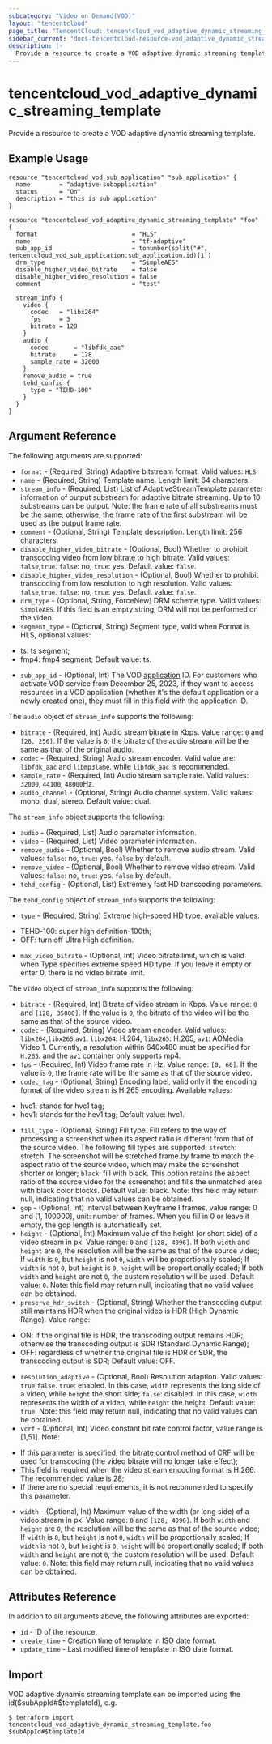 ```yaml
---
subcategory: "Video on Demand(VOD)"
layout: "tencentcloud"
page_title: "TencentCloud: tencentcloud_vod_adaptive_dynamic_streaming_template"
sidebar_current: "docs-tencentcloud-resource-vod_adaptive_dynamic_streaming_template"
description: |-
  Provide a resource to create a VOD adaptive dynamic streaming template.
---
```


# tencentcloud_vod_adaptive_dynamic_streaming_template

Provide a resource to create a VOD adaptive dynamic streaming template.

## Example Usage

```hcl
resource "tencentcloud_vod_sub_application" "sub_application" {
  name        = "adaptive-subapplication"
  status      = "On"
  description = "this is sub application"
}

resource "tencentcloud_vod_adaptive_dynamic_streaming_template" "foo" {
  format                          = "HLS"
  name                            = "tf-adaptive"
  sub_app_id                      = tonumber(split("#", tencentcloud_vod_sub_application.sub_application.id)[1])
  drm_type                        = "SimpleAES"
  disable_higher_video_bitrate    = false
  disable_higher_video_resolution = false
  comment                         = "test"

  stream_info {
    video {
      codec   = "libx264"
      fps     = 3
      bitrate = 128
    }
    audio {
      codec       = "libfdk_aac"
      bitrate     = 128
      sample_rate = 32000
    }
    remove_audio = true
    tehd_config {
      type = "TEHD-100"
    }
  }
}
```

## Argument Reference

The following arguments are supported:

* `format` - (Required, String) Adaptive bitstream format. Valid values: `HLS`.
* `name` - (Required, String) Template name. Length limit: 64 characters.
* `stream_info` - (Required, List) List of AdaptiveStreamTemplate parameter information of output substream for adaptive bitrate streaming. Up to 10 substreams can be output. Note: the frame rate of all substreams must be the same; otherwise, the frame rate of the first substream will be used as the output frame rate.
* `comment` - (Optional, String) Template description. Length limit: 256 characters.
* `disable_higher_video_bitrate` - (Optional, Bool) Whether to prohibit transcoding video from low bitrate to high bitrate. Valid values: `false`,`true`. `false`: no, `true`: yes. Default value: `false`.
* `disable_higher_video_resolution` - (Optional, Bool) Whether to prohibit transcoding from low resolution to high resolution. Valid values: `false`,`true`. `false`: no, `true`: yes. Default value: `false`.
* `drm_type` - (Optional, String, ForceNew) DRM scheme type. Valid values: `SimpleAES`. If this field is an empty string, DRM will not be performed on the video.
* `segment_type` - (Optional, String) Segment type, valid when Format is HLS, optional values:
- ts: ts segment;
- fmp4: fmp4 segment;
Default value: ts.
* `sub_app_id` - (Optional, Int) The VOD [application](https://intl.cloud.tencent.com/document/product/266/14574) ID. For customers who activate VOD service from December 25, 2023, if they want to access resources in a VOD application (whether it's the default application or a newly created one), they must fill in this field with the application ID.

The `audio` object of `stream_info` supports the following:

* `bitrate` - (Required, Int) Audio stream bitrate in Kbps. Value range: `0` and `[26, 256]`. If the value is `0`, the bitrate of the audio stream will be the same as that of the original audio.
* `codec` - (Required, String) Audio stream encoder. Valid value are: `libfdk_aac` and `libmp3lame`. while `libfdk_aac` is recommended.
* `sample_rate` - (Required, Int) Audio stream sample rate. Valid values: `32000`, `44100`, `48000`Hz.
* `audio_channel` - (Optional, String) Audio channel system. Valid values: mono, dual, stereo. Default value: dual.

The `stream_info` object supports the following:

* `audio` - (Required, List) Audio parameter information.
* `video` - (Required, List) Video parameter information.
* `remove_audio` - (Optional, Bool) Whether to remove audio stream. Valid values: `false`: no, `true`: yes. `false` by default.
* `remove_video` - (Optional, Bool) Whether to remove video stream. Valid values: `false`: no, `true`: yes. `false` by default.
* `tehd_config` - (Optional, List) Extremely fast HD transcoding parameters.

The `tehd_config` object of `stream_info` supports the following:

* `type` - (Required, String) Extreme high-speed HD type, available values:
- TEHD-100: super high definition-100th;
- OFF: turn off Ultra High definition.
* `max_video_bitrate` - (Optional, Int) Video bitrate limit, which is valid when Type specifies extreme speed HD type. If you leave it empty or enter 0, there is no video bitrate limit.

The `video` object of `stream_info` supports the following:

* `bitrate` - (Required, Int) Bitrate of video stream in Kbps. Value range: `0` and `[128, 35000]`. If the value is `0`, the bitrate of the video will be the same as that of the source video.
* `codec` - (Required, String) Video stream encoder. Valid values: `libx264`,`libx265`,`av1`. `libx264`: H.264, `libx265`: H.265, `av1`: AOMedia Video 1. Currently, a resolution within 640x480 must be specified for `H.265`. and the `av1` container only supports mp4.
* `fps` - (Required, Int) Video frame rate in Hz. Value range: `[0, 60]`. If the value is `0`, the frame rate will be the same as that of the source video.
* `codec_tag` - (Optional, String) Encoding label, valid only if the encoding format of the video stream is H.265 encoding. Available values:
- hvc1: stands for hvc1 tag;
- hev1: stands for the hev1 tag;
Default value: hvc1.
* `fill_type` - (Optional, String) Fill type. Fill refers to the way of processing a screenshot when its aspect ratio is different from that of the source video. The following fill types are supported: `stretch`: stretch. The screenshot will be stretched frame by frame to match the aspect ratio of the source video, which may make the screenshot shorter or longer; `black`: fill with black. This option retains the aspect ratio of the source video for the screenshot and fills the unmatched area with black color blocks. Default value: black. Note: this field may return null, indicating that no valid values can be obtained.
* `gop` - (Optional, Int) Interval between Keyframe I frames, value range: 0 and [1, 100000], unit: number of frames. When you fill in 0 or leave it empty, the gop length is automatically set.
* `height` - (Optional, Int) Maximum value of the height (or short side) of a video stream in px. Value range: `0` and `[128, 4096]`. If both `width` and `height` are `0`, the resolution will be the same as that of the source video; If `width` is `0`, but `height` is not `0`, `width` will be proportionally scaled; If `width` is not `0`, but `height` is `0`, `height` will be proportionally scaled; If both `width` and `height` are not `0`, the custom resolution will be used. Default value: `0`. Note: this field may return null, indicating that no valid values can be obtained.
* `preserve_hdr_switch` - (Optional, String) Whether the transcoding output still maintains HDR when the original video is HDR (High Dynamic Range). Value range:
- ON: if the original file is HDR, the transcoding output remains HDR;, otherwise the transcoding output is SDR (Standard Dynamic Range);
- OFF: regardless of whether the original file is HDR or SDR, the transcoding output is SDR;
Default value: OFF.
* `resolution_adaptive` - (Optional, Bool) Resolution adaption. Valid values: `true`,`false`. `true`: enabled. In this case, `width` represents the long side of a video, while `height` the short side; `false`: disabled. In this case, `width` represents the width of a video, while `height` the height. Default value: `true`. Note: this field may return null, indicating that no valid values can be obtained.
* `vcrf` - (Optional, Int) Video constant bit rate control factor, value range is [1,51].
Note:
- If this parameter is specified, the bitrate control method of CRF will be used for transcoding (the video bitrate will no longer take effect);
- This field is required when the video stream encoding format is H.266. The recommended value is 28;
- If there are no special requirements, it is not recommended to specify this parameter.
* `width` - (Optional, Int) Maximum value of the width (or long side) of a video stream in px. Value range: `0` and `[128, 4096]`. If both `width` and `height` are `0`, the resolution will be the same as that of the source video; If `width` is `0`, but `height` is not `0`, `width` will be proportionally scaled; If `width` is not `0`, but `height` is `0`, `height` will be proportionally scaled; If both `width` and `height` are not `0`, the custom resolution will be used. Default value: `0`. Note: this field may return null, indicating that no valid values can be obtained.

## Attributes Reference

In addition to all arguments above, the following attributes are exported:

* `id` - ID of the resource.
* `create_time` - Creation time of template in ISO date format.
* `update_time` - Last modified time of template in ISO date format.



## Import

VOD adaptive dynamic streaming template can be imported using the id($subAppId#$templateId), e.g.

```
$ terraform import tencentcloud_vod_adaptive_dynamic_streaming_template.foo $subAppId#$templateId
```

